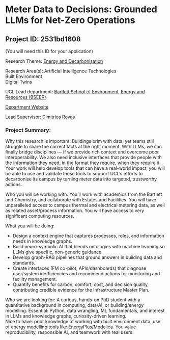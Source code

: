 # Meter Data to Decisions: Grounded LLMs for Net-Zero Operations

## Project ID: **2531bd1608**
(You will need this ID for your application)

Research Theme: [Energy and Decarbonisation](../themes/energy-and-decarbonisation.md)

Research Area(s):
Artificial Intelligence Technologies<br />Built Environment<br />Digital Twins

UCL Lead department: [Bartlett School of Environment, Energy and Resources (BSEER)](../departments/bartlett-school-of-environment-energy-and-resources.md)

[Department Website](https://www.ucl.ac.uk/bartlett/bartlett-school-environment-energy-and-resources)

Lead Supervisor: [Dimitrios Rovas](https://profiles.ucl.ac.uk/56496)

### Project Summary:

Why this research is important:
Buildings brim with data, yet teams still struggle to share the correct facts at the right moment. With LLMs, we can finally bridge disciplines — if we provide rich context and overcome poor interoperability. We also need inclusive interfaces that provide people with the information they need, in the format they require, when they require it. Your work will help develop tools that can have a real-world impact; you will be able to use and validate these tools to support UCL’s efforts to decarbonise its campus by turning meter data into targeted, trustworthy actions.

Who you will be working with:
You’ll work with academics from the Bartlett and Chemistry, and collaborate with Estates and Facilities. You will have unparalleled access to campus thermal and electrical metering data, as well as related asset/process information. You will have access to very significant computing resources. 

What you will be doing:
- Design a context engine that captures processes, roles, and information needs in knowledge graphs.
- Build neuro-symbolic AI that blends ontologies with machine learning so LLMs give specific, non-generic guidance.
- Develop graph-RAG pipelines that ground answers in building data and standards.
- Create interfaces (FM co-pilot, APIs/dashboards) that diagnose user/system inefficiencies and recommend actions for monitoring and facility management.
- Quantify benefits for carbon, comfort, cost, and decision quality, contributing credible evidence for the Infrastructure Master Plan.

Who we are looking for:
A curious, hands-on PhD student with a quantitative background in computing, data/AI, or building/energy modelling. 
Essential: Python, data wrangling, ML fundamentals, and interest in LLMs and knowledge graphs, curiosity-driven learning.  
Nice to have: prior knowledge of working with built environment data, use of energy modelling tools like EnergyPlus/Modelica. You value reproducibility, responsible AI, and teamwork with real users.
